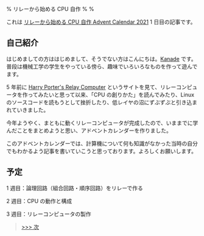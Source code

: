 % リレーから始める CPU 自作
%
%

これは [リレーから始める CPU 自作 Advent Calendar 2021](https://adventar.org/calendars/7052) 1 日目の記事です。

## 自己紹介

はじめましての方ははじめまして、そうでない方はこんにちは。[Kanade](https://twitter.com/kanade_k_1228) です。普段は機械工学の学生をやっている傍ら、趣味でいろいろなものを作って遊んでます。

5 年前に [Harry Porter's Relay Computer](http://web.cecs.pdx.edu/~harry/Relay/) というサイトを見て、リレーコンピュータを作ってみたいと思って以来、「CPU の創りかた」を読んでみたり、Linux のソースコードを読もうとして挫折したり、低レイヤの沼にずぶずぶと引き込まれていきました。

今年ようやく、まともに動くリレーコンピュータが完成したので、いままでに学んだことをまとめようと思い、アドベントカレンダーを作りました。

このアドベントカレンダーでは、計算機について何も知識がなかった当時の自分でもわかるよう記事を書いていこうと思っております。よろしくお願いします。

## 予定

1 週目：論理回路（組合回路・順序回路）をリレーで作る

2 週目：CPU の動作と構成

3 週目：リレーコンピュータの製作

> [>>> 次](https://kanade-k-1228.github.io/Lab/Computer/RelayComputer/Day2_SwitchLogic/)
